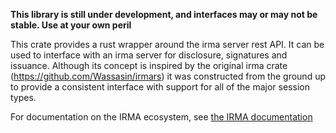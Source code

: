 **This library is still under development, and interfaces may or may not be stable. Use at your own peril**

This crate provides a rust wrapper around the irma server rest API. It can be used to interface with an irma server for disclosure, signatures and issuance. Although its concept is inspired by the original irma crate (https://github.com/Wassasin/irmars) it was constructed from the ground up to provide a consistent interface with support for all of the major session types.

For documentation on the IRMA ecosystem, see [the IRMA documentation](https://irma.app/docs)
